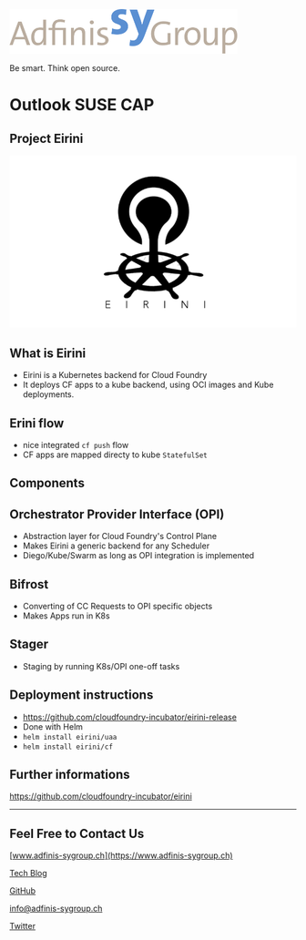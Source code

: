 ![](static/adfinis_sygroup_logo.png)

Be smart. Think open source.

# Outlook SUSE CAP

## Project Eirini

![](static/eirini.png)


##  What is Eirini

* Eirini is a Kubernetes backend for Cloud Foundry
* It deploys CF apps to a kube backend, using OCI images and Kube deployments.

##  Erini flow

* nice integrated `cf push` flow
* CF apps are mapped directy to kube `StatefulSet`

## Components

## Orchestrator Provider Interface (OPI)

* Abstraction layer for Cloud Foundry's Control Plane
* Makes Eirini a generic backend for any Scheduler
* Diego/Kube/Swarm as long as OPI integration is implemented

## Bifrost

* Converting of CC Requests to OPI specific objects
* Makes Apps run in K8s

## Stager

* Staging by running K8s/OPI one-off tasks


## Deployment instructions 

* https://github.com/cloudfoundry-incubator/eirini-release 
* Done with Helm
* `helm install eirini/uaa`
* `helm install eirini/cf`

## Further informations

https://github.com/cloudfoundry-incubator/eirini


--- 

## Feel Free to Contact Us

[www.adfinis-sygroup.ch](https://www.adfinis-sygroup.ch)

[Tech Blog](https://www.adfinis-sygroup.ch/blog)

[GitHub](https://github.com/adfinis-sygroup)

<info@adfinis-sygroup.ch>

[Twitter](https://twitter.com/adfinissygroup)

